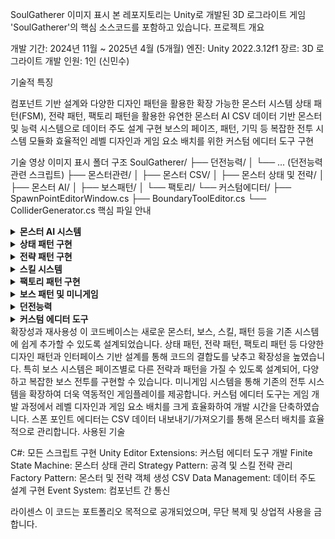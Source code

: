 SoulGatherer
이미지 표시
본 레포지토리는 Unity로 개발된 3D 로그라이트 게임 'SoulGatherer'의 핵심 소스코드를 포함하고 있습니다.
프로젝트 개요

개발 기간: 2024년 11월 ~ 2025년 4월 (5개월)
엔진: Unity 2022.3.12f1
장르: 3D 로그라이트
개발 인원: 1인 (신민수)

기술적 특징

컴포넌트 기반 설계와 다양한 디자인 패턴을 활용한 확장 가능한 몬스터 시스템
상태 패턴(FSM), 전략 패턴, 팩토리 패턴을 활용한 유연한 몬스터 AI
CSV 데이터 기반 몬스터 및 능력 시스템으로 데이터 주도 설계 구현
보스의 페이즈, 패턴, 기믹 등 복잡한 전투 시스템 모듈화
효율적인 레벨 디자인과 게임 요소 배치를 위한 커스텀 에디터 도구 구현

기술 영상
이미지 표시
폴더 구조
SoulGatherer/
├── 던전능력/
│   └── ... (던전능력 관련 스크립트)
├── 몬스터관련/
│   ├── 몬스터 CSV/
│   ├── 몬스터 상태 및 전략/
│   ├── 몬스터 AI/
│   ├── 보스패턴/
│   └── 팩토리/
└── 커스텀에디터/
    ├── SpawnPointEditorWindow.cs
    ├── BoundaryToolEditor.cs
    └── ColliderGenerator.cs
핵심 파일 안내
<details>
<summary><b>몬스터 AI 시스템</b></summary>

CreatureAI.cs - 몬스터 AI의 기본 뼈대가 되는 추상 클래스
BasicCreatureAI.cs - 일반 몬스터용 AI 구현
BossAI.cs - 보스 몬스터 전용 AI 시스템

</details>
<details>
<summary><b>상태 패턴 구현</b></summary>

IMonsterState.cs - 몬스터 상태 인터페이스
AttackState.cs - 몬스터의 공격 상태 관리
SkillState.cs - 몬스터의 스킬 사용 상태 관리
PatternState.cs - 보스의 패턴 상태 관리

</details>
<details>
<summary><b>전략 패턴 구현</b></summary>

IAttackStrategy.cs - 공격 전략 인터페이스
BasePhysicalAttackStrategy.cs - 물리 공격 전략 기본 클래스
ChargeAttackStrategy.cs - 돌진 공격 전략 구현
ISkillStrategy.cs - 스킬 전략 인터페이스
BossMultiAttackStrategy.cs - 보스의 다중 공격 전략 관리
BossMultiSkillStrategy.cs - 보스의 다중 스킬 전략 관리

</details>
<details>
<summary><b>스킬 시스템</b></summary>

ISkillEffect.cs - 스킬 효과 인터페이스
ProjectileSkillEffect.cs - 발사체 기반 스킬 효과
IProjectileMovement.cs - 발사체 이동 인터페이스
ParabolicMovement.cs - 포물선 이동 구현

</details>
<details>
<summary><b>팩토리 패턴 구현</b></summary>

StrategyFactory.cs - 전략 객체 생성 팩토리
MonsterFactoryBase.cs - 몬스터 생성을 담당하는 추상 팩토리
RatMonsterFactory.cs - 특정 몬스터 생성 팩토리 구현

</details>
<details>
<summary><b>보스 패턴 및 미니게임</b></summary>

BossPattern.cs - 보스 패턴의 기반 클래스
BossPatternManager.cs - 보스 패턴 관리 클래스
IMiniGame.cs - 미니게임 인터페이스
DodgeMiniGame.cs - 회피 미니게임 구현
MiniGameManager.cs - 미니게임 매니저

</details>
<details>
<summary><b>던전능력</b></summary>

BossData.cs - 보스 데이터 클래스
DungeonAbility.cs - 던전 능력 기본 클래스
AttackAbility.cs - 공격 능력 구현
MovementAbility.cs - 이동 능력 구현
PassiveAbility.cs - 패시브 능력 구현
SpecialAbility.cs - 특수 능력 구현

</details>
<details>
<summary><b>커스텀 에디터 도구</b></summary>

SpawnPointEditorWindow.cs - 몬스터, 플레이어, 포털 등의 스폰 포인트를 시각적으로 배치하는 에디터 도구
BoundaryToolEditor.cs - 게임 내 경계 영역을 쉽게 생성하고 관리하는 에디터 도구
ColliderGenerator.cs - 여러 점을 연결하여 충돌체를 자동 생성하는 유틸리티

</details>
확장성과 재사용성
이 코드베이스는 새로운 몬스터, 보스, 스킬, 패턴 등을 기존 시스템에 쉽게 추가할 수 있도록 설계되었습니다. 상태 패턴, 전략 패턴, 팩토리 패턴 등 다양한 디자인 패턴과 인터페이스 기반 설계를 통해 코드의 결합도를 낮추고 확장성을 높였습니다.
특히 보스 시스템은 페이즈별로 다른 전략과 패턴을 가질 수 있도록 설계되어, 다양하고 복잡한 보스 전투를 구현할 수 있습니다. 미니게임 시스템을 통해 기존의 전투 시스템을 확장하여 더욱 역동적인 게임플레이를 제공합니다.
커스텀 에디터 도구는 게임 개발 과정에서 레벨 디자인과 게임 요소 배치를 크게 효율화하여 개발 시간을 단축하였습니다. 스폰 포인트 에디터는 CSV 데이터 내보내기/가져오기를 통해 몬스터 배치를 효율적으로 관리합니다.
사용된 기술

C#: 모든 스크립트 구현
Unity Editor Extensions: 커스텀 에디터 도구 개발
Finite State Machine: 몬스터 상태 관리
Strategy Pattern: 공격 및 스킬 전략 관리
Factory Pattern: 몬스터 및 전략 객체 생성
CSV Data Management: 데이터 주도 설계 구현
Event System: 컴포넌트 간 통신

라이센스
이 코드는 포트폴리오 목적으로 공개되었으며, 무단 복제 및 상업적 사용을 금합니다.
